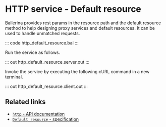 # HTTP service - Default resource

Ballerina provides rest params in the resource path and the default resource method to help designing proxy services and default resources. It can be used to handle unmatched requests.

::: code http_default_resource.bal :::

Run the service as follows.

::: out http_default_resource.server.out :::

Invoke the service by executing the following cURL command in a new terminal.

::: out http_default_resource.client.out :::

## Related links
- [`http` - API documentation](https://lib.ballerina.io/ballerina/http/latest/)
- [`Default resource` - specification](https://ballerina.io/spec/http/#233-path-parameter)
